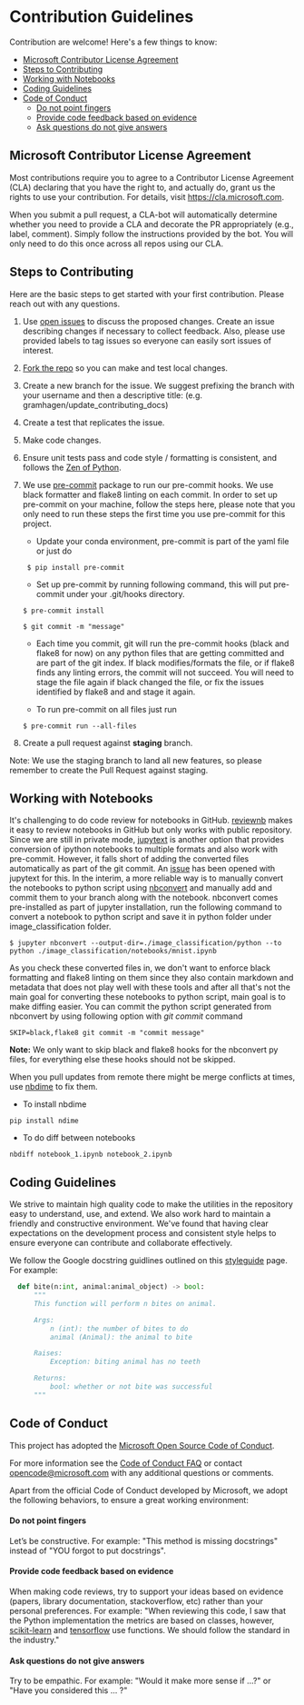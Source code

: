 # Contribution Guidelines

Contribution are welcome! Here's a few things to know:

- [Microsoft Contributor License Agreement](#microsoft-contributor-license-agreement)
- [Steps to Contributing](#steps-to-contributing)
- [Working with Notebooks](#working-with-notebooks)
- [Coding Guidelines](#coding-guidelines)
- [Code of Conduct](#code-of-conduct)
    - [Do not point fingers](#do-not-point-fingers)
    - [Provide code feedback based on evidence](#provide-code-feedback-based-on-evidence)
    - [Ask questions do not give answers](#ask-questions-do-not-give-answers)

## Microsoft Contributor License Agreement

Most contributions require you to agree to a Contributor License Agreement (CLA) declaring that you have the right to, and actually do, grant us the rights to use your contribution. For details, visit https://cla.microsoft.com.

When you submit a pull request, a CLA-bot will automatically determine whether you need to provide a CLA and decorate the PR appropriately (e.g., label, comment). Simply follow the instructions provided by the bot. You will only need to do this once across all repos using our CLA.

## Steps to Contributing

Here are the basic steps to get started with your first contribution. Please reach out with any questions.
1. Use [open issues](https://github.com/Microsoft/ComputerVision/issues) to discuss the proposed changes. Create an issue describing changes if necessary to collect feedback. Also, please use provided labels to tag issues so everyone can easily sort issues of interest.
1. [Fork the repo](https://help.github.com/articles/fork-a-repo/) so you can make and test local changes.
1. Create a new branch for the issue. We suggest prefixing the branch with your username and then a descriptive title: (e.g. gramhagen/update_contributing_docs)
1. Create a test that replicates the issue.
1. Make code changes.
1. Ensure unit tests pass and code style / formatting is consistent, and follows the [Zen of Python](https://github.com/Microsoft/Recommenders/wiki/Coding-Guidelines#the-zen-of-python).
1. We use [pre-commit](https://pre-commit.com/) package to run our pre-commit hooks. We use black formatter and flake8 linting on each commit. In order to set up pre-commit on your machine, follow the steps here, please note that you only need to run these steps the first time you use pre-commit for this project.

   * Update your conda environment, pre-commit is part of the yaml file or just do    
   ```
    $ pip install pre-commit
   ```    
   * Set up pre-commit by running following command, this will put pre-commit under your .git/hooks directory.
   ```
   $ pre-commit install
   ```
   ```
   $ git commit -m "message"
   ```
   * Each time you commit, git will run the pre-commit hooks (black and flake8 for now) on any python files that are getting committed and are part of the git index.  If black modifies/formats the file, or if flake8 finds any linting errors, the commit will not succeed. You will need to stage the file again if black changed the file, or fix the issues identified by flake8 and and stage it again.

   * To run pre-commit on all files just run
   ```
   $ pre-commit run --all-files
   ```
1. Create a pull request against <b>staging</b> branch.

Note: We use the staging branch to land all new features, so please remember to create the Pull Request against staging.


## Working with Notebooks

It's challenging to do code review for notebooks in GitHub. [reviewnb](https://www.reviewnb.com/) makes it easy to review notebooks in GitHub but only works with public repository. Since we are still in private mode, [jupytext](https://github.com/mwouts/jupytext) is another option that provides conversion of ipython notebooks to multiple formats and also work with pre-commit. However, it falls short of adding the converted files automatically as part of the git commit. An [issue](https://github.com/mwouts/jupytext/issues/200) has been opened with jupytext for this. In the interim, a more reliable way is to manually convert the notebooks to python script using [nbconvert](https://github.com/jupyter/nbconvert) and manually add and commit them to your branch along with the notebook. nbconvert comes pre-installed as part of jupyter installation, run the following command to convert a notebook to python script and save it in python folder under image_classification folder.
```
$ jupyter nbconvert --output-dir=./image_classification/python --to python ./image_classification/notebooks/mnist.ipynb
```
As you check these converted files in, we don't want to enforce black formatting and flake8 linting on them since they also contain markdown and metadata that does not play well with these tools and after all that's not the main goal for converting these notebooks to python script, main goal is to make diffing easier. You can commit the python script generated from nbconvert by using following option with *git commit* command
```
SKIP=black,flake8 git commit -m "commit message"
```
**Note:** We only want to skip black and flake8 hooks for the nbconvert py files, for everything else these hooks should not be skipped.

When you pull updates from remote there might be merge conflicts at times, use [nbdime](https://nbdime.readthedocs.io/en/latest/) to fix them.
* To install nbdime
```
pip install ndime
```
* To do diff between notebooks
```
nbdiff notebook_1.ipynb notebook_2.ipynb
```

## Coding Guidelines

We strive to maintain high quality code to make the utilities in the repository easy to understand, use, and extend. We also work hard to maintain a friendly and constructive environment. We've found that having clear expectations on the development process and consistent style helps to ensure everyone can contribute and collaborate effectively.

We follow the Google docstring guidlines outlined on this [styleguide](https://github.com/google/styleguide/blob/gh-pages/pyguide.md#38-comments-and-docstrings) page. For example:
```python
  def bite(n:int, animal:animal_object) -> bool:
      """
      This function will perform n bites on animal.

      Args:
          n (int): the number of bites to do
          animal (Animal): the animal to bite

      Raises:
          Exception: biting animal has no teeth

      Returns:
          bool: whether or not bite was successful
      """
```

## Code of Conduct

This project has adopted the [Microsoft Open Source Code of Conduct](https://opensource.microsoft.com/codeofconduct/).

For more information see the [Code of Conduct FAQ](https://opensource.microsoft.com/codeofconduct/faq/) or contact [opencode@microsoft.com](mailto:opencode@microsoft.com) with any additional questions or comments.

Apart from the official Code of Conduct developed by Microsoft, we adopt the following behaviors, to ensure a great working environment:

#### Do not point fingers
Let’s be constructive. For example: "This method is missing docstrings" instead of "YOU forgot to put docstrings".

#### Provide code feedback based on evidence

When making code reviews, try to support your ideas based on evidence (papers, library documentation, stackoverflow, etc) rather than your personal preferences. For example: "When reviewing this code, I saw that the Python implementation the metrics are based on classes, however, [scikit-learn](https://scikit-learn.org/stable/modules/classes.html#sklearn-metrics-metrics) and [tensorflow](https://www.tensorflow.org/api_docs/python/tf/metrics) use functions. We should follow the standard in the industry."

#### Ask questions do not give answers
Try to be empathic. For example: "Would it make more sense if ...?" or "Have you considered this ... ?"

